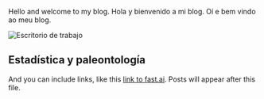 Hello and welcome to my blog.
Hola y bienvenido a mi blog.
Oí e bem vindo ao meu blog.


![Escritorio de trabajo](images/DSC_0561.JPG)

## Estadística y paleontología

And you can include links, like this [link to fast.ai](https://www.fast.ai). Posts will appear after this file. 
